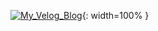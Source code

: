 [![My_Velog_Blog](https://user-images.githubusercontent.com/23000498/123951940-4d6fb400-d9e0-11eb-867f-15bbcc0be68d.png)](https://velog.io/@gidskql6671){: width=100% }

<!--
**gidskql6671/gidskql6671** is a ✨ _special_ ✨ repository because its `README.md` (this file) appears on your GitHub profile.

Here are some ideas to get you started:

- 🔭 I’m currently working on ...
- 🌱 I’m currently learning ...
- 👯 I’m looking to collaborate on ...
- 🤔 I’m looking for help with ...
- 💬 Ask me about ...
- 📫 How to reach me: ...
- 😄 Pronouns: ...
- ⚡ Fun fact: ...
-->
